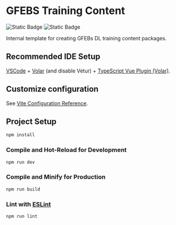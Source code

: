 
# GFEBS Training Content
![Static Badge](https://img.shields.io/badge/template-%23fcc603?style=for-the-badge&labelColor=%23fcc603) ![Static Badge](https://img.shields.io/badge/gfebs-%23737373?style=for-the-badge&labelColor=%23fcc603)

Internal template for creating GFEBs DL training content packages.

## Recommended IDE Setup

[VSCode](https://code.visualstudio.com/) + [Volar](https://marketplace.visualstudio.com/items?itemName=Vue.volar) (and disable Vetur) + [TypeScript Vue Plugin (Volar)](https://marketplace.visualstudio.com/items?itemName=Vue.vscode-typescript-vue-plugin).

## Customize configuration

See [Vite Configuration Reference](https://vitejs.dev/config/).

## Project Setup

```sh
npm install
```

### Compile and Hot-Reload for Development

```sh
npm run dev
```

### Compile and Minify for Production

```sh
npm run build
```

### Lint with [ESLint](https://eslint.org/)

```sh
npm run lint
```

